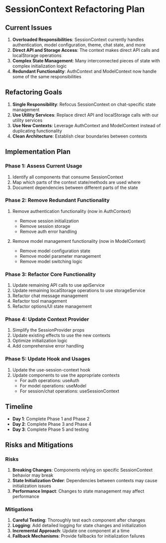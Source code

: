 # SessionContext Refactoring Plan

## Current Issues

1. **Overloaded Responsibilities**: SessionContext currently handles authentication, model configuration, theme, chat state, and more
2. **Direct API and Storage Access**: The context makes direct API calls and localStorage operations
3. **Complex State Management**: Many interconnected pieces of state with complex initialization logic
4. **Redundant Functionality**: AuthContext and ModelContext now handle some of the same responsibilities

## Refactoring Goals

1. **Single Responsibility**: Refocus SessionContext on chat-specific state management
2. **Use Utility Services**: Replace direct API and localStorage calls with our utility services
3. **Use New Contexts**: Leverage AuthContext and ModelContext instead of duplicating functionality
4. **Clean Architecture**: Establish clear boundaries between contexts

## Implementation Plan

### Phase 1: Assess Current Usage

1. Identify all components that consume SessionContext
2. Map which parts of the context state/methods are used where
3. Document dependencies between different parts of the state

### Phase 2: Remove Redundant Functionality

1. Remove authentication functionality (now in AuthContext)
   - Remove session initialization
   - Remove session storage
   - Remove auth error handling

2. Remove model management functionality (now in ModelContext)
   - Remove model configuration state
   - Remove model parameter management
   - Remove model switching logic

### Phase 3: Refactor Core Functionality

1. Update remaining API calls to use apiService
2. Update remaining localStorage operations to use storageService
3. Refactor chat message management
4. Refactor tool management
5. Refactor options/UI state management

### Phase 4: Update Context Provider

1. Simplify the SessionProvider props
2. Update existing effects to use the new contexts
3. Optimize initialization logic
4. Add comprehensive error handling

### Phase 5: Update Hook and Usages

1. Update the use-session-context hook
2. Update components to use the appropriate contexts
   - For auth operations: useAuth
   - For model operations: useModel
   - For session/chat operations: useSessionContext

## Timeline

- **Day 1**: Complete Phase 1 and Phase 2
- **Day 2**: Complete Phase 3 and Phase 4
- **Day 3**: Complete Phase 5 and testing

## Risks and Mitigations

### Risks

1. **Breaking Changes**: Components relying on specific SessionContext behavior may break
2. **State Initialization Order**: Dependencies between contexts may cause initialization issues
3. **Performance Impact**: Changes to state management may affect performance

### Mitigations

1. **Careful Testing**: Thoroughly test each component after changes
2. **Logging**: Add detailed logging for state changes and initialization
3. **Incremental Approach**: Update one component at a time
4. **Fallback Mechanisms**: Provide fallbacks for initialization failures